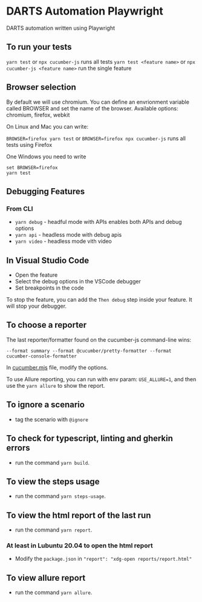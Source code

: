 # DARTS Automation Playwright

DARTS automation written using Playwright

## To run your tests

`yarn test` or `npx cucumber-js` runs all tests
`yarn test <feature name>` or `npx cucumber-js <feature name>` run the single feature

## Browser selection

By default we will use chromium. You can define an envrionment variable called BROWSER and
set the name of the browser. Available options: chromium, firefox, webkit

On Linux and Mac you can write:

`BROWSER=firefox yarn test` or `BROWSER=firefox npx cucumber-js` runs all tests using Firefox

One Windows you need to write

```
set BROWSER=firefox
yarn test
```

## Debugging Features

### From CLI

- `yarn debug` - headful mode with APIs enables both APIs and debug options
- `yarn api` - headless mode with debug apis
- `yarn video` - headless mode vith video

## In Visual Studio Code

- Open the feature
- Select the debug options in the VSCode debugger
- Set breakpoints in the code

To stop the feature, you can add the `Then debug` step inside your feature. It will stop your debugger.

## To choose a reporter

The last reporter/formatter found on the cucumber-js command-line wins:

```text
--format summary --format @cucumber/pretty-formatter --format cucumber-console-formatter
```

In [cucumber.mjs](cucumber.mjs) file, modify the options.

To use Allure reporting, you can run with env param: `USE_ALLURE=1`, and then use the `yarn allure` to show the report.

## To ignore a scenario

- tag the scenario with `@ignore`

## To check for typescript, linting and gherkin errors

- run the command `yarn build`.

## To view the steps usage

- run the command `yarn steps-usage`.

## To view the html report of the last run

- run the command `yarn report`.

### At least in Lubuntu 20.04 to open the html report

- Modify the `package.json` in `"report": "xdg-open reports/report.html"`

## To view allure report

- run the command `yarn allure`.

